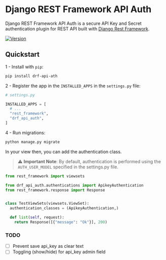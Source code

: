 # Django REST Framework API Auth

Django REST Framework API Auth is a secure API Key and Secret authentication plugin for REST API built with [Django Rest Framework](https://www.django-rest-framework.org/).

<div>
  <a href="https://badge.fury.io/py/drf-api-ath">
      <img src="https://badge.fury.io/py/drf-api-ath.svg" alt="Version"/>
  </a>
</div>

## Quickstart

1 - Install with `pip`:

```bash
pip install drf-api-ath
```

2 - Register the app in the `INSTALLED_APPS` in the `settings.py` file:

```python
# settings.py

INSTALLED_APPS = [
  # ...
  "rest_framework",
  "drf_api_auth",
]
```

4 - Run migrations:

```bash
python manage.py migrate
```

In your view then, you can add the authentication class.

> ⚠️ **Important Note**: By default, authentication is performed using the `AUTH_USER_MODEL` specified in the settings.py file.

```python
from rest_framework import viewsets

from drf_api_auth.authentications import ApikeyAuthentication
from rest_framework.response import Response


class TestViewSets(viewsets.ViewSet):
  authentication_classes = (ApikeyAuthentication,)

  def list(self, request):
    return Response([{"message": "Ok"}], 200)
```

### TODO

- [ ] Prevent save api_key as clear text
- [ ] Toggling (show/hide) for api_key admin field
